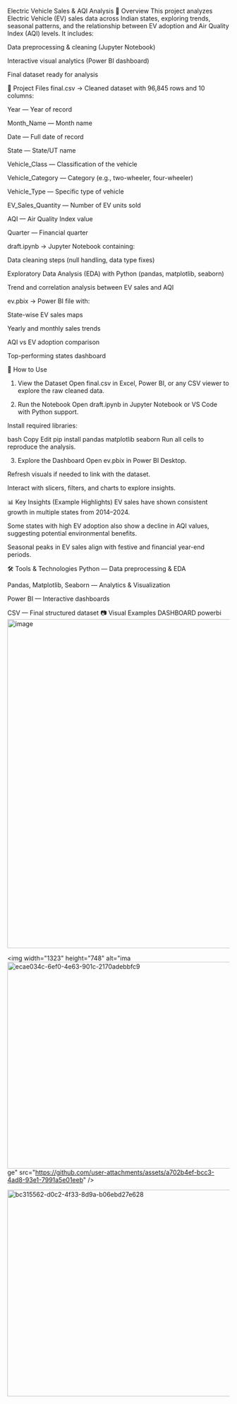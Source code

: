 Electric Vehicle Sales & AQI Analysis
📌 Overview
This project analyzes Electric Vehicle (EV) sales data across Indian states, exploring trends, seasonal patterns, and the relationship between EV adoption and Air Quality Index (AQI) levels.
It includes:

Data preprocessing & cleaning (Jupyter Notebook)

Interactive visual analytics (Power BI dashboard)

Final dataset ready for analysis

📂 Project Files
final.csv → Cleaned dataset with 96,845 rows and 10 columns:

Year — Year of record

Month_Name — Month name

Date — Full date of record

State — State/UT name

Vehicle_Class — Classification of the vehicle

Vehicle_Category — Category (e.g., two-wheeler, four-wheeler)

Vehicle_Type — Specific type of vehicle

EV_Sales_Quantity — Number of EV units sold

AQI — Air Quality Index value

Quarter — Financial quarter

draft.ipynb → Jupyter Notebook containing:

Data cleaning steps (null handling, data type fixes)

Exploratory Data Analysis (EDA) with Python (pandas, matplotlib, seaborn)

Trend and correlation analysis between EV sales and AQI

ev.pbix → Power BI file with:

State-wise EV sales maps

Yearly and monthly sales trends

AQI vs EV adoption comparison

Top-performing states dashboard

🚀 How to Use
1. View the Dataset
Open final.csv in Excel, Power BI, or any CSV viewer to explore the raw cleaned data.

2. Run the Notebook
Open draft.ipynb in Jupyter Notebook or VS Code with Python support.

Install required libraries:

bash
Copy
Edit
pip install pandas matplotlib seaborn
Run all cells to reproduce the analysis.

3. Explore the Dashboard
Open ev.pbix in Power BI Desktop.

Refresh visuals if needed to link with the dataset.

Interact with slicers, filters, and charts to explore insights.

📊 Key Insights (Example Highlights)
EV sales have shown consistent growth in multiple states from 2014–2024.

Some states with high EV adoption also show a decline in AQI values, suggesting potential environmental benefits.

Seasonal peaks in EV sales align with festive and financial year-end periods.

🛠️ Tools & Technologies
Python — Data preprocessing & EDA

Pandas, Matplotlib, Seaborn — Analytics & Visualization

Power BI — Interactive dashboards

CSV — Final structured dataset
📷 Visual Examples
DASHBOARD powerbi
<img width="1328" height="745" alt="image" src="https://github.com/user-attachments/assets/44ade5e3-9f21-4cba-95d4-b1b5e2e3ea7b" />

<img width="1323" height="748" alt="ima<img width="846" height="468" alt="ecae034c-6ef0-4e63-901c-2170adebbfc9" src="https://github.com/user-attachments/assets/6ac75638-b2bf-4628-b5b5-14aedcce1a0c" />
ge" src="https://github.com/user-attachments/assets/a702b4ef-bcc3-4ad8-93e1-7991a5e01eeb" />

<img width="695" height="468" alt="bc315562-d0c2-4f33-8d9a-b06ebd27e628" src="https://github.com/user-attachments/assets/8fdc98c5-fda9-4c2c-b1b6-801f3e21ed2a" />
